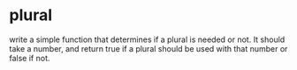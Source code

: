 # plural
write a simple function that determines if a plural is needed or not. It should take a number, and return true if a plural should be used with that number or false if not. 
